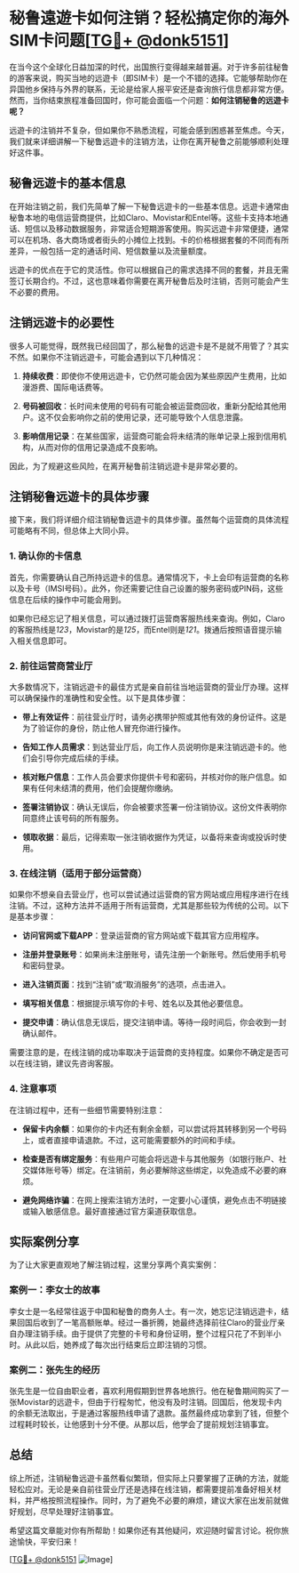 # 秘鲁遠遊卡如何注销？轻松搞定你的海外SIM卡问题[[TG💪+ @donk5151](https://t.me/s/donk5151)]

在当今这个全球化日益加深的时代，出国旅行变得越来越普遍。对于许多前往秘鲁的游客来说，购买当地的远遊卡（即SIM卡）是一个不错的选择。它能够帮助你在异国他乡保持与外界的联系，无论是给家人报平安还是查询旅行信息都非常方便。然而，当你结束旅程准备回国时，你可能会面临一个问题：**如何注销秘鲁的远遊卡呢？**

远遊卡的注销并不复杂，但如果你不熟悉流程，可能会感到困惑甚至焦虑。今天，我们就来详细讲解一下秘鲁远遊卡的注销方法，让你在离开秘鲁之前能够顺利处理好这件事。

## 秘鲁远遊卡的基本信息

在开始注销之前，我们先简单了解一下秘鲁远遊卡的一些基本信息。远遊卡通常由秘鲁本地的电信运营商提供，比如Claro、Movistar和Entel等。这些卡支持本地通话、短信以及移动数据服务，非常适合短期游客使用。购买远遊卡非常便捷，通常可以在机场、各大商场或者街头的小摊位上找到。卡的价格根据套餐的不同而有所差异，一般包括一定的通话时间、短信数量以及流量额度。

远遊卡的优点在于它的灵活性。你可以根据自己的需求选择不同的套餐，并且无需签订长期合约。不过，这也意味着你需要在离开秘鲁后及时注销，否则可能会产生不必要的费用。

## 注销远遊卡的必要性

很多人可能觉得，既然我已经回国了，那么秘鲁的远遊卡是不是就不用管了？其实不然。如果你不注销远遊卡，可能会遇到以下几种情况：

1. **持续收费**：即使你不使用远遊卡，它仍然可能会因为某些原因产生费用，比如漫游费、国际电话费等。
   
2. **号码被回收**：长时间未使用的号码有可能会被运营商回收，重新分配给其他用户。这不仅会影响你之前的使用记录，还可能导致个人信息泄露。

3. **影响信用记录**：在某些国家，运营商可能会将未结清的账单记录上报到信用机构，从而对你的信用记录造成不良影响。

因此，为了规避这些风险，在离开秘鲁前注销远遊卡是非常必要的。

## 注销秘鲁远遊卡的具体步骤

接下来，我们将详细介绍注销秘鲁远遊卡的具体步骤。虽然每个运营商的具体流程可能略有不同，但总体上大同小异。

### 1. 确认你的卡信息

首先，你需要确认自己所持远遊卡的信息。通常情况下，卡上会印有运营商的名称以及卡号（IMSI号码）。此外，你还需要记住自己设置的服务密码或PIN码，这些信息在后续的操作中可能会用到。

如果你已经忘记了相关信息，可以通过拨打运营商客服热线来查询。例如，Claro的客服热线是*123*，Movistar的是*125*，而Entel则是*121*。拨通后按照语音提示输入相关信息即可。

### 2. 前往运营商营业厅

大多数情况下，注销远遊卡的最佳方式是亲自前往当地运营商的营业厅办理。这样可以确保操作的准确性和安全性。以下是具体步骤：

- **带上有效证件**：前往营业厅时，请务必携带护照或其他有效的身份证件。这是为了验证你的身份，防止他人冒充你进行操作。
  
- **告知工作人员需求**：到达营业厅后，向工作人员说明你是来注销远遊卡的。他们会引导你完成后续的手续。

- **核对账户信息**：工作人员会要求你提供卡号和密码，并核对你的账户信息。如果有任何未结清的费用，他们会提醒你缴纳。

- **签署注销协议**：确认无误后，你会被要求签署一份注销协议。这份文件表明你同意终止该号码的所有服务。

- **领取收据**：最后，记得索取一张注销收据作为凭证，以备将来查询或投诉时使用。

### 3. 在线注销（适用于部分运营商）

如果你不想亲自去营业厅，也可以尝试通过运营商的官方网站或应用程序进行在线注销。不过，这种方法并不适用于所有运营商，尤其是那些较为传统的公司。以下是基本步骤：

- **访问官网或下载APP**：登录运营商的官方网站或下载其官方应用程序。

- **注册并登录账号**：如果尚未注册账号，请先注册一个新账号。然后使用手机号和密码登录。

- **进入注销页面**：找到“注销”或“取消服务”的选项，点击进入。

- **填写相关信息**：根据提示填写你的卡号、姓名以及其他必要信息。

- **提交申请**：确认信息无误后，提交注销申请。等待一段时间后，你会收到一封确认邮件。

需要注意的是，在线注销的成功率取决于运营商的支持程度。如果你不确定是否可以在线注销，建议先咨询客服。

### 4. 注意事项

在注销过程中，还有一些细节需要特别注意：

- **保留卡内余额**：如果你的卡内还有剩余金额，可以尝试将其转移到另一个号码上，或者直接申请退款。不过，这可能需要额外的时间和手续。

- **检查是否有绑定服务**：有些用户可能会将远遊卡与其他服务（如银行账户、社交媒体账号等）绑定。在注销前，务必要解除这些绑定，以免造成不必要的麻烦。

- **避免网络诈骗**：在网上搜索注销方法时，一定要小心谨慎，避免点击不明链接或输入敏感信息。最好直接通过官方渠道获取信息。

## 实际案例分享

为了让大家更直观地了解注销过程，这里分享两个真实案例：

### 案例一：李女士的故事

李女士是一名经常往返于中国和秘鲁的商务人士。有一次，她忘记注销远遊卡，结果回国后收到了一笔高额账单。经过一番折腾，她最终选择前往Claro的营业厅亲自办理注销手续。由于提供了完整的卡号和身份证明，整个过程只花了不到半小时。从此以后，她养成了每次出行结束后立即注销的习惯。

### 案例二：张先生的经历

张先生是一位自由职业者，喜欢利用假期到世界各地旅行。他在秘鲁期间购买了一张Movistar的远遊卡，但由于行程匆忙，他没有及时注销。回国后，他发现卡内的余额无法取出，于是通过客服热线申请了退款。虽然最终成功拿到了钱，但整个过程耗时较长，让他感到十分不便。从那以后，他学会了提前规划注销事宜。

## 总结

综上所述，注销秘鲁远遊卡虽然看似繁琐，但实际上只要掌握了正确的方法，就能轻松应对。无论是亲自前往营业厅还是选择在线注销，都需要提前准备好相关材料，并严格按照流程操作。同时，为了避免不必要的麻烦，建议大家在出发前就做好规划，尽早处理好注销事宜。

希望这篇文章能对你有所帮助！如果你还有其他疑问，欢迎随时留言讨论。祝你旅途愉快，平安归来！

[[TG💪+ @donk5151](https://t.me/s/donk5151) ![Image](https://i.postimg.cc/rwNCRYN7/Snipaste-2025-04-30-17-27-05.png)]
